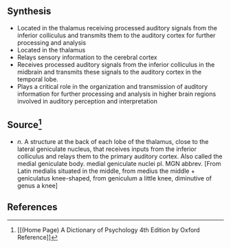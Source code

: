 ## Synthesis
- Located in the thalamus receiving processed auditory signals from the inferior colliculus and transmits them to the auditory cortex for further processing and analysis
- Located in the thalamus
- Relays sensory information to the cerebral cortex
- Receives processed auditory signals from the inferior colliculus in the midbrain and transmits these signals to the auditory cortex in the temporal lobe. 
- Plays a critical role in the organization and transmission of auditory information for further processing and analysis in higher brain regions involved in auditory perception and interpretation
## Source[^1]
- $n$. A structure at the back of each lobe of the thalamus, close to the lateral geniculate nucleus, that receives inputs from the inferior colliculus and relays them to the primary auditory cortex. Also called the medial geniculate body. medial geniculate nuclei pl. MGN abbrev. \[From Latin medialis situated in the middle, from medius the middle + geniculatus knee-shaped, from geniculum a little knee, diminutive of genus a knee]
## References

[^1]: [[(Home Page) A Dictionary of Psychology 4th Edition by Oxford Reference]]